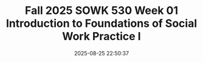 ---
layout: single_presentation
name: fall-2025-sowk-530-week-01-introduction-to-foundations-of-social-work-practice-i.md
title: "Fall 2025 SOWK 530 Week 01 Introduction to Foundations of Social Work Practice I"
date:  2025-08-25 22:50:37
presentation_id: 2UXAec
permalink: /2UXAec/
redirect_from:
  - /presentations/2UXAec/fall-2025-sowk-530-week-01-introduction-to-foundations-of-social-work-practice-i
slides: 
  - slide_name: deck-2UXAec-large-0.jpeg
    slide_alt: "Title slide shows text 'Introduction to Foundations of Social Work Practice' with a brick pattern. Instructor details: Dr. Jacob Campbell, Heritage University, Fall 2025 SOWK 530 (0)."
  - slide_name: deck-2UXAec-large-1.jpeg
    slide_alt: "Presentation slide detailing 'Plan for Week One.' The left lists the agenda: class orientation, syllabus review, scholarship, NASW Core Values. The right outlines learning objectives: course structure, assignments, competency expectations, and academic integrity."
  - slide_name: deck-2UXAec-large-2.jpeg
    slide_alt: "Book cover on the left with 'Direct Social Work Practice,' featuring colorful circles. On the right, text details 'Week 01 Content,' including reading assignments from Hepworth et al. (2023) and forum topics like introductions, NASW core values, social worker roles, and course questions."
  - slide_name: deck-2UXAec-large-3.jpeg
    slide_alt: "Slide shows a webpage with a course description and navigation menu. Title: 'Foundations of Social Work Practice I' by Dr. Jacob Campbell. Adjacent text reads 'MyHeritage' on a plain background."
  - slide_name: deck-2UXAec-large-4.jpeg
    slide_alt: "A presentation slide displays the title 'COURSE SYLLABUS: THE GENERAL MAP OF THIS CLASS' next to a detailed syllabus from Heritage University, outlining course information, objectives, and contact details."
  - slide_name: deck-2UXAec-large-5.jpeg
    slide_alt: "A toy-like figure labeled 'DR. JACOB, SOCIAL WORK TEACHER' is in a package with accessories like a laptop, book, and mug. Text highlights Dr. Jacob Campbell's qualifications and teaching details."
  - slide_name: deck-2UXAec-large-6.jpeg
    slide_alt: "Two tables list courses for 'Generalist Practice' during Fall and Spring semesters, each totaling 13 credits. Accompanying text asks, 'How does this course fit in your generalist sequence?'"
  - slide_name: deck-2UXAec-large-7.jpeg
    slide_alt: "Textbook cover titled 'Direct Social Work Practice: Theory and Skills' with colorful circles and small figures; nearby, a list of helpful resources includes 'Google Scholar,' 'Eagle Search,' and 'Library Guides.'"
  - slide_name: deck-2UXAec-large-8.jpeg
    slide_alt: "Icons represent class formats: large group discussion with multiple figures, lab days with beaker and flame, lecture at podium, small group discussion with fewer figures, and role-play with theater masks. Text states 'Format of the Class.'"
  - slide_name: deck-2UXAec-large-9.jpeg
    slide_alt: "A pie chart displays assignment categories and percentages: Asynchronous Participation (25%), Synchronous Participation (7%), Quizzes (10%), Video Role-Play (20%), Reflective Paper (18%), Research Paper (20%). A legend with due dates accompanies it."
  - slide_name: deck-2UXAec-large-10.jpeg
    slide_alt: "Title text reads “Academic Integrity & Generative Artificial Intelligence.” There are two smaller sections: one discusses crossing the English Channel with specific details, and another addresses cheese not sticking to pizza."
  - slide_name: deck-2UXAec-large-11.jpeg
    slide_alt: "The image features a central icon of a document with lines, titled 'SAVE PAPERS THAT YOU WRITE,” flanked by software logos and notes. The title reads 'SAVE THE WORK YOU DO.'"
  - slide_name: deck-2UXAec-large-12.jpeg
    slide_alt: "**Object**: Student Paper Setup Guide document.**Action**: Provides instructions on APA Style formatting.**Context**: Displayed as part of a presentation slide with a sample paper demonstrating formatting elements highlighted. Text includes:- 'APA STYLE 7th Edition'- 'Student Paper Setup Guide'- 'Basic Setup' with points on formatting specifics like font type, line spacing, and margins. The slide title reads '2 EXAMPLES.'"
  - slide_name: deck-2UXAec-large-13.jpeg
    slide_alt: "This image shows a webpage featuring the 'APA Style and Grammar Guidelines.' It describes APA style's importance for clear communication. A sidebar prompts readers to explore the 7th edition resources."
  - slide_name: deck-2UXAec-large-14.jpeg
    slide_alt: "The image shows a collage representing NASW Core Values, including images labeled 'Service,' 'Dignity & Worth,' 'Competence,' 'Integrity,' 'Social Justice,' and 'Relationships,' with corresponding symbols or scenes depicting each concept."
presentation_description_md: >
  Welcome%20to%20the%20first%20official%20week%20of%20your%20MSW%20program%20and%20SOWK%20530.%20This%20class%20is%20the%20direct%20client%20practice%20class%20that%20you%20have%20for%20your%20generalist%20curriculum.%20This%20week%20is%20asynchronous.%20I%20have%20a%20lecture%20video%20that%20introduces%20students%20to%20this%20class,%20covering%20your%20activities%20in%20general%20and%20for%20this%20week.%20Each%20week,%20you%20will%20have%20asynchronous%20learning%20tasks%20to%20engage%20in.%20Every%20other%20week,%20we%20will%20also%20meet%20in%20person%20to%20practice%20skills.%20Students%20will%20read%20the%20first%20two%20chapters%20of%20Hepworth%20et%20al.%20(2023),%20which%20help%20introduce%20social%20work%20as%20a%20profession%20and%20the%20theories%20and%20values%20that%20drive%20us.%20I%20have%20forums%20asking%20you%20to%20connect%20to%20that%20content,%20considering%20the%20core%20social%20work%20values,%20the%20interconnection%20of%20social%20work%20perspectives,%20and%20what%20makes%20us%20distinct%20as%20professionals,%20and%20our%20role%20in%20the%20community.%0A%0AAgenda%20for%20Lecture%20Video:%0A%0A-%20Getting%20settled%20into%20the%20class%0A-%20Reviewing%20the%20syllabus%0A-%20Scholarship%0A-%20NASW%20Core%20Values%0A%0AThe%20learning%20objectives%20this%20week%20include:%0A%0A-%20To%20identify%20the%20structure%20of%20this%20course,%20the%20assignments%20used%20to%20facilitate%20learning%20and%20demonstrate%20competency,%20and%20what%20to%20expect%20this%20semester.%0A-%20To%20understand%20the%20expectations%20around%20academic%20integrity.%0A-%20Evaluate%20the%20NASW%20code%20of%20ethics%20and%20how%20you%20connect%20with%20the%20social%20work's%20core%20values.%0A-%20Explore%20the%20roles%20social%20workers%20take%20in%20the%20community%20and%20understand%20who%20we%20are%20as%20a%20profession%20and%20why.
downloadable_slides: deck-2UXAec.pdf
slides_count: 15
header:
  teaser: deck-2UXAec-thumb-0.jpeg
presentation_video: "https://heritage.hosted.panopto.com/Panopto/Pages/Embed.aspx?id=20d73cab-53ef-40f4-88d6-b3450068de5a&autoplay=false&offerviewer=true&showtitle=true&showbrand=true&captions=false&interactivity=all"
location: "Heritage University"
tags:
  - Heritage University
  - MSW Program
  - SOWK 530
---